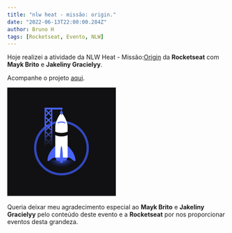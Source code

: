 ```yaml
---
title: "nlw heat - missão: origin."
date: "2022-06-13T22:00:00.284Z"
author: Bruno H
tags: [Rocketseat, Evento, NLW]
---
```

Hoje realizei a atividade da NLW Heat - Missão:[Origin](https://app.rocketseat.com.br/node/mission-origin-heat) da **Rocketseat** com **Mayk Brito** e **Jakeliny Gracielyy**.

Acompanhe o projeto [aqui](https://cracha-virtual.netlify.app/).

![Abertura](./assets/nlw-7-origin.png)

Queria deixar meu agradecimento especial ao **Mayk Brito** e  **Jakeliny Gracielyy** pelo conteúdo deste evento e a **Rocketseat** por nos proporcionar eventos desta grandeza.
